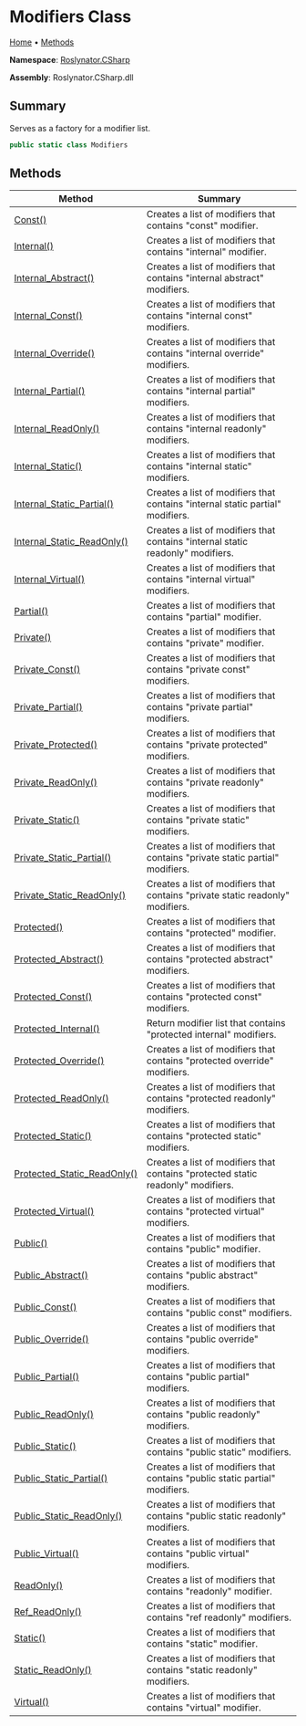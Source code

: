 <a name="_top"></a>

# Modifiers Class

[Home](../../../README.md#_top) &#x2022; [Methods](#methods)

**Namespace**: [Roslynator.CSharp](../README.md#_top)

**Assembly**: Roslynator\.CSharp\.dll

## Summary

Serves as a factory for a modifier list\.

```csharp
public static class Modifiers
```

## Methods

| Method | Summary |
| ------ | ------- |
| [Const()](Const/README.md#_top) | Creates a list of modifiers that contains "const" modifier\. |
| [Internal()](Internal/README.md#_top) | Creates a list of modifiers that contains "internal" modifier\. |
| [Internal_Abstract()](Internal_Abstract/README.md#_top) | Creates a list of modifiers that contains "internal abstract" modifiers\. |
| [Internal_Const()](Internal_Const/README.md#_top) | Creates a list of modifiers that contains "internal const" modifiers\. |
| [Internal_Override()](Internal_Override/README.md#_top) | Creates a list of modifiers that contains "internal override" modifiers\. |
| [Internal_Partial()](Internal_Partial/README.md#_top) | Creates a list of modifiers that contains "internal partial" modifiers\. |
| [Internal_ReadOnly()](Internal_ReadOnly/README.md#_top) | Creates a list of modifiers that contains "internal readonly" modifiers\. |
| [Internal_Static()](Internal_Static/README.md#_top) | Creates a list of modifiers that contains "internal static" modifiers\. |
| [Internal_Static_Partial()](Internal_Static_Partial/README.md#_top) | Creates a list of modifiers that contains "internal static partial" modifiers\. |
| [Internal_Static_ReadOnly()](Internal_Static_ReadOnly/README.md#_top) | Creates a list of modifiers that contains "internal static readonly" modifiers\. |
| [Internal_Virtual()](Internal_Virtual/README.md#_top) | Creates a list of modifiers that contains "internal virtual" modifiers\. |
| [Partial()](Partial/README.md#_top) | Creates a list of modifiers that contains "partial" modifier\. |
| [Private()](Private/README.md#_top) | Creates a list of modifiers that contains "private" modifier\. |
| [Private_Const()](Private_Const/README.md#_top) | Creates a list of modifiers that contains "private const" modifiers\. |
| [Private_Partial()](Private_Partial/README.md#_top) | Creates a list of modifiers that contains "private partial" modifiers\. |
| [Private_Protected()](Private_Protected/README.md#_top) | Creates a list of modifiers that contains "private protected" modifiers\. |
| [Private_ReadOnly()](Private_ReadOnly/README.md#_top) | Creates a list of modifiers that contains "private readonly" modifiers\. |
| [Private_Static()](Private_Static/README.md#_top) | Creates a list of modifiers that contains "private static" modifiers\. |
| [Private_Static_Partial()](Private_Static_Partial/README.md#_top) | Creates a list of modifiers that contains "private static partial" modifiers\. |
| [Private_Static_ReadOnly()](Private_Static_ReadOnly/README.md#_top) | Creates a list of modifiers that contains "private static readonly" modifiers\. |
| [Protected()](Protected/README.md#_top) | Creates a list of modifiers that contains "protected" modifier\. |
| [Protected_Abstract()](Protected_Abstract/README.md#_top) | Creates a list of modifiers that contains "protected abstract" modifiers\. |
| [Protected_Const()](Protected_Const/README.md#_top) | Creates a list of modifiers that contains "protected const" modifiers\. |
| [Protected_Internal()](Protected_Internal/README.md#_top) | Return modifier list that contains "protected internal" modifiers\. |
| [Protected_Override()](Protected_Override/README.md#_top) | Creates a list of modifiers that contains "protected override" modifiers\. |
| [Protected_ReadOnly()](Protected_ReadOnly/README.md#_top) | Creates a list of modifiers that contains "protected readonly" modifiers\. |
| [Protected_Static()](Protected_Static/README.md#_top) | Creates a list of modifiers that contains "protected static" modifiers\. |
| [Protected_Static_ReadOnly()](Protected_Static_ReadOnly/README.md#_top) | Creates a list of modifiers that contains "protected static readonly" modifiers\. |
| [Protected_Virtual()](Protected_Virtual/README.md#_top) | Creates a list of modifiers that contains "protected virtual" modifiers\. |
| [Public()](Public/README.md#_top) | Creates a list of modifiers that contains "public" modifier\. |
| [Public_Abstract()](Public_Abstract/README.md#_top) | Creates a list of modifiers that contains "public abstract" modifiers\. |
| [Public_Const()](Public_Const/README.md#_top) | Creates a list of modifiers that contains "public const" modifiers\. |
| [Public_Override()](Public_Override/README.md#_top) | Creates a list of modifiers that contains "public override" modifiers\. |
| [Public_Partial()](Public_Partial/README.md#_top) | Creates a list of modifiers that contains "public partial" modifiers\. |
| [Public_ReadOnly()](Public_ReadOnly/README.md#_top) | Creates a list of modifiers that contains "public readonly" modifiers\. |
| [Public_Static()](Public_Static/README.md#_top) | Creates a list of modifiers that contains "public static" modifiers\. |
| [Public_Static_Partial()](Public_Static_Partial/README.md#_top) | Creates a list of modifiers that contains "public static partial" modifiers\. |
| [Public_Static_ReadOnly()](Public_Static_ReadOnly/README.md#_top) | Creates a list of modifiers that contains "public static readonly" modifiers\. |
| [Public_Virtual()](Public_Virtual/README.md#_top) | Creates a list of modifiers that contains "public virtual" modifiers\. |
| [ReadOnly()](ReadOnly/README.md#_top) | Creates a list of modifiers that contains "readonly" modifier\. |
| [Ref_ReadOnly()](Ref_ReadOnly/README.md#_top) | Creates a list of modifiers that contains "ref readonly" modifiers\. |
| [Static()](Static/README.md#_top) | Creates a list of modifiers that contains "static" modifier\. |
| [Static_ReadOnly()](Static_ReadOnly/README.md#_top) | Creates a list of modifiers that contains "static readonly" modifiers\. |
| [Virtual()](Virtual/README.md#_top) | Creates a list of modifiers that contains "virtual" modifier\. |

